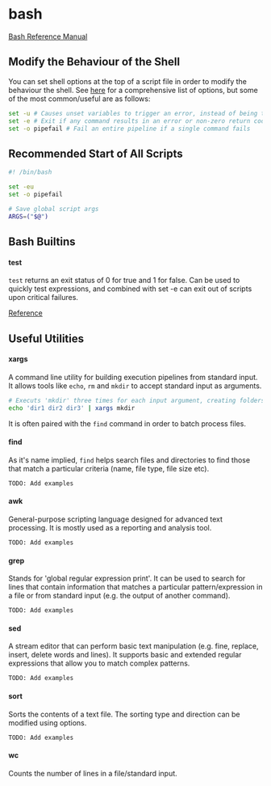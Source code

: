 # bash

[Bash Reference Manual](https://www.gnu.org/software/bash/manual/html_node/index.html#SEC_Contents)

## Modify the Behaviour of the Shell

You can set shell options at the top of a script file in order to modify the behaviour the shell. See [here](https://www.gnu.org/software/bash/manual/html_node/The-Set-Builtin.html) for a comprehensive list of options, but some of the most common/useful are as follows:

```bash
set -u # Causes unset variables to trigger an error, instead of being treated as just an empty variable
set -e # Exit if any command results in an error or non-zero return code
set -o pipefail # Fail an entire pipeline if a single command fails
```

## Recommended Start of All Scripts

```bash
#! /bin/bash

set -eu
set -o pipefail

# Save global script args
ARGS=("$@")

```

## Bash Builtins

#### **test**

`test` returns an exit status of 0 for true and 1 for false. Can be used to quickly test expressions, and combined with set -e can exit out of scripts upon critical failures.

[Reference](https://www.computerhope.com/unix/bash/test.htm)

## Useful Utilities

#### **xargs**

A command line utility for building execution pipelines from standard input. It allows tools like `echo`, `rm` and `mkdir` to accept standard input as arguments.

```bash
# Executs 'mkdir' three times for each input argument, creating folders 'dir1', 'dir2', and 'dir3'
echo 'dir1 dir2 dir3' | xargs mkdir
```

It is often paired with the `find` command in order to batch process files.

#### **find**

As it's name implied, `find` helps search files and directories to find those that match a particular criteria (name, file type, file size etc).

`TODO: Add examples`

#### **awk**

General-purpose scripting language designed for advanced text processing. It is mostly used as a reporting and analysis tool.

`TODO: Add examples`

#### **grep**

Stands for 'global regular expression print'. It can be used to search for lines that contain information that matches a particular pattern/expression in a file or from standard input (e.g. the output of another command).

`TODO: Add examples`

#### **sed**

A stream editor that can perform basic text manipulation (e.g. fine, replace, insert, delete words and lines). It supports basic and extended regular expressions that allow you to match complex patterns.

`TODO: Add examples`

#### **sort**

Sorts the contents of a text file. The sorting type and direction can be modified using options.

`TODO: Add examples`

#### **wc**

Counts the number of lines in a file/standard input.
